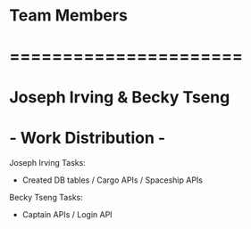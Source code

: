 #       Team Members
# ======================
# Joseph Irving & Becky Tseng
#
#
# - Work Distribution -
 Joseph Irving Tasks:
   - Created DB tables / Cargo APIs / Spaceship APIs
 
 Becky Tseng Tasks:
   - Captain APIs / Login API
